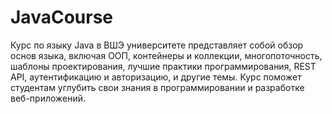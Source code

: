 # JavaCourse
Курс по языку Java в ВШЭ университете представляет собой обзор основ языка, включая ООП, контейнеры и коллекции, многопоточность, шаблоны проектирования, лучшие практики программирования, REST API, аутентификацию и авторизацию, и другие темы. Курс поможет студентам углубить свои знания в программировании и разработке веб-приложений.
